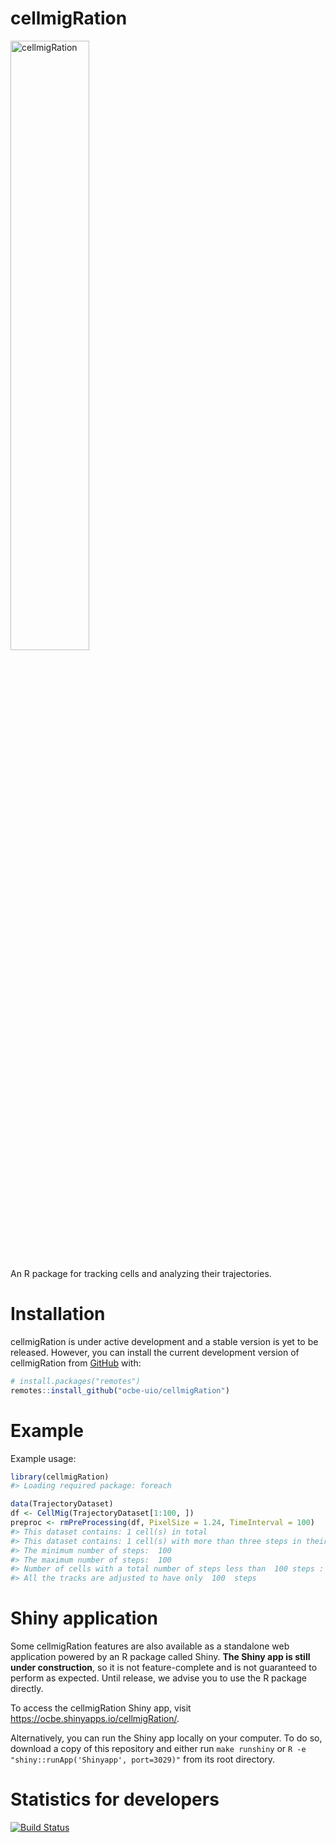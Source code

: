 
<!--
###############################################################################
######## DO NOT EDIT THIS FILE DIRECTLY. PLEASE READ THE COMMENT BELOW ########
###############################################################################

README.md is generated from README.Rmd. Please edit the README.Rmd file and
regenerate README.md by running the following in R:

rmarkdown::render('README.Rmd', output_format = 'github_document')

If you have GNU Make installed, you can also simply run "make" and Make will
automatically update README.md if it sees changes in README.Rmd.

###############################################################################
# DO NOT EDIT README.md. YOU WILL LOSE YOUR CHANGES. PLEASE SEE COMMENT ABOVE #
###############################################################################
-->

# cellmigRation

<img src="cell_migration_logo.png" width="50%" alt="cellmigRation">

An R package for tracking cells and analyzing their trajectories.

<!--
###############################################################################
#  DO NOT EDIT README.md. YOU WILL LOSE YOUR CHANGES. PLEASE SEE TOP COMMENT  #
###############################################################################
-->

# Installation

cellmigRation is under active development and a stable version is yet to
be released. However, you can install the current development version of
cellmigRation from [GitHub](https://github.com/) with:

``` r
# install.packages("remotes")
remotes::install_github("ocbe-uio/cellmigRation")
```

<!--
###############################################################################
#  DO NOT EDIT README.md. YOU WILL LOSE YOUR CHANGES. PLEASE SEE TOP COMMENT  #
###############################################################################
-->

# Example

Example usage:

``` r
library(cellmigRation)
#> Loading required package: foreach

data(TrajectoryDataset)
df <- CellMig(TrajectoryDataset[1:100, ])
preproc <- rmPreProcessing(df, PixelSize = 1.24, TimeInterval = 100)
#> This dataset contains: 1 cell(s) in total
#> This dataset contains: 1 cell(s) with more than three steps in their tracks
#> The minimum number of steps:  100 
#> The maximum number of steps:  100 
#> Number of cells with a total number of steps less than  100 steps : 0 
#> All the tracks are adjusted to have only  100  steps
```

<!--
###############################################################################
#  DO NOT EDIT README.md. YOU WILL LOSE YOUR CHANGES. PLEASE SEE TOP COMMENT  #
###############################################################################
-->

# Shiny application

Some cellmigRation features are also available as a standalone web
application powered by an R package called Shiny. **The Shiny app is
still under construction**, so it is not feature-complete and is not
guaranteed to perform as expected. Until release, we advise you to use
the R package directly.

To access the cellmigRation Shiny app, visit
<https://ocbe.shinyapps.io/cellmigRation/>.

Alternatively, you can run the Shiny app locally on your computer. To do
so, download a copy of this repository and either run `make runshiny` or
`R -e "shiny::runApp('Shinyapp', port=3029)"` from its root directory.

<!--
###############################################################################
#  DO NOT EDIT README.md. YOU WILL LOSE YOUR CHANGES. PLEASE SEE TOP COMMENT  #
###############################################################################
-->

# Statistics for developers

<!-- badges: start -->

[![Build
Status](https://travis-ci.org/ocbe-uio/cellmigRation.svg?branch=master)](https://travis-ci.org/ocbe-uio/cellmigRation)
<!-- badges: end -->

<!--
###############################################################################
#  DO NOT EDIT README.md. YOU WILL LOSE YOUR CHANGES. PLEASE SEE TOP COMMENT  #
###############################################################################
-->
